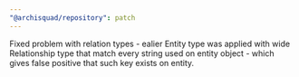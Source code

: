 ```yaml
---
"@archisquad/repository": patch
---
```


Fixed problem with relation types - ealier Entity type was applied with wide
Relationship type that match every string used on entity object - which gives
false positive that such key exists on entity.
